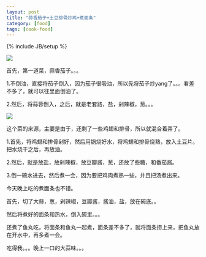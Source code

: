 ```yaml
---
layout: post
title: "蒜香茄子+土豆排骨炒鸡+煮面条"
category: [food]
tags: [cook-food]
---
```

{% include JB/setup %}

![](https://lh3.googleusercontent.com/-O0C1ZIwbS1s/TKXWPnMHV0I/AAAAAAAAADI/AelGduTD9m4/s800/01102010183.jpg)

首先，第一道菜，蒜香茄子。。。

1.不倒油，直接将茄子倒入，因为茄子很吸油，所以先将茄子炒yang了。。。看差不多了，就可以往里面倒油了。

2.然后，将蒜蓉倒入，之后，就是老套路，盐，剁辣椒，葱。。。

![](https://lh4.googleusercontent.com/-SOfJA2IXyGo/TKXWPx9vZaI/AAAAAAAAADM/aRaWFPauSVg/s800/01102010184.jpg)

这个菜的来源，主要是由于，还剩了一些鸡翅和排骨，所以就混合着弄了。

1.首先，将鸡翅和排骨剁好，然后用锅烧好水，将鸡翅和排骨烧熟，放入土豆片。把水烧干之后，再放油。

2.然后，就是放盐，放剁辣椒，放豆瓣酱，葱，还放了些糖，和番茄酱。

3.倒一碗水进去，然后煮一会，因为要把鸡肉煮熟一些，并且把汤煮出来。

今天晚上吃的煮面条也不错。

首先，切了大蒜，葱，剁辣椒，豆瓣酱，酱油，盐，放在碗底。。

然后将煮好的面条和热水，倒入碗里。。。

还煮了鱼丸吃，将面条和鱼丸一起煮，面条差不多了，就将面条捞上来，把鱼丸放在开水中，再多煮一会。

吃得我。。。晚上一口的大蒜味。。。